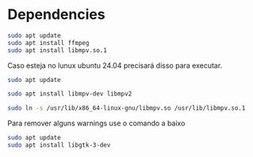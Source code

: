 # Dependencies

```bash
sudo apt update
sudo apt install ffmpeg
sudo apt install libmpv.so.1
```

Caso esteja no lunux ubuntu 24.04 precisará disso para executar.

```bash
sudo apt update

sudo apt install libmpv-dev libmpv2

sudo ln -s /usr/lib/x86_64-linux-gnu/libmpv.so /usr/lib/libmpv.so.1

```

Para remover alguns warnings use o comando a baixo

```bash
sudo apt update
sudo apt install libgtk-3-dev
```
